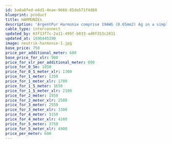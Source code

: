 ```yaml
---
id: ba0a8fed-e6d1-4eae-9666-85de571f4d88
blueprint: product
title: HARMONIEs
description: 'ArgentPur Harmonie comprise 19AWG (0.65mm2) Ag in a simple twisted-pair geometry finished as a tri-braid. It is evenly balanced, affordable, with fine clarity, staging, and octave-to-octave coherence.'
cable_type: interconnect
updated_by: 63f13f7c-2a11-499f-b033-ad0f353c2031
updated_at: 1696445190
image: neutrik-harmonie-1.jpg
base_price: 750
price_per_additional_meter: 600
base_price_for_xlr: 900
price_for_xlr_per_additional_meter: 800
price_for_0_5m: 1050
price_for_0_5_meter_xlr: 1300
price_for_1_meter: 1350
price_for_1_meter_xlr: 1700
price_for_1_5_meter: 1650
price_for_1_5_meter_xlr: 2100
price_for_2_meter: 1950
price_for_2_meter_xlr: 2500
price_for_3_meter: 2550
price_for_3_meter_xlr: 3300
price_for_4_meter: 3150
price_for_4_meter_xlr: 4100
price_for_5_meter: 3750
price_for_5_meter_xlr: 4900
price_per_meter: 600
---
```

